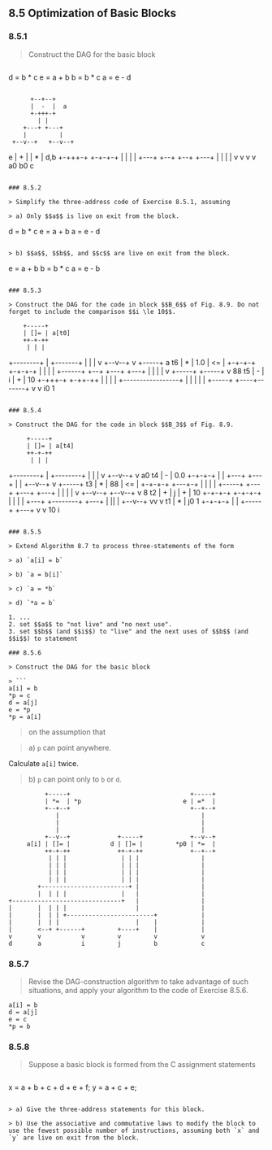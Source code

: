 ## 8.5 Optimization of Basic Blocks

### 8.5.1

> Construct the DAG for the basic block

> ```
d = b * c
e = a + b
b = b * c
a = e - d
```

```
          +--+--+
          |  -  |  a
          +-+++-+
            | |
        +---+ +---+
        |         |
     +--v--+   +--v--+
  e  |  +  |   |  *  |  d,b
     +-+++-+   +-+-+-+
       | |       | |
   +---+ +--+ +--+ +---+
   |        | |        |
   v        v v        v
   a0        b0        c   
```

### 8.5.2

> Simplify the three-address code of Exercise 8.5.1, assuming

> a) Only $$a$$ is live on exit from the block.

```
d = b * c
e = a + b
a = e - d
```

> b) $$a$$, $$b$$, and $$c$$ are live on exit from the block.

```
e = a + b
b = b * c
a = e - b
```

### 8.5.3

> Construct the DAG for the code in block $$B_6$$ of Fig. 8.9. Do not forget to include the comparison $$i \le 10$$.

```
        +-----+
        | []= | a[t0]
        ++-+-++
         | | |
+--------+ | +-------+
|          |         |
v       +--v--+      v       +-----+
a    t6 |  *  |     1.0      |  <= |
        +-+-+-+              +-+-+-+
          | |                  | |
   +------+ +--+           +---+ +---+
   |           |           |         |
   v        +-----+     +-----+      v
   88    t5 |  -  |   i |  +  |      10
            +-+++-+     +-++-++
              | |         |  |
        +-----------------+  |
        |     | |            |
        +-----+ +----+-------+
        v            v
        i0           1

```

### 8.5.4

> Construct the DAG for the code in block $$B_3$$ of Fig. 8.9.

```
         +-----+
         | []= | a[t4]
         ++-+-++
          | | |
 +--------+ | +--------+
 |          |          |
 v       +--v--+       v
 a0   t4 |  -  |      0.0
         +-+-+-+
           | |
       +---+ +---+
       |         |
    +--v--+      v       +-----+
 t3 |  *  |      88      | <=  |
    +-+-+-+              +---+-+
      | |                  | |
+-----+ +---+          +---+ +---+
|           |          |         |
v        +--v--+    +--v--+      v
8     t2 |  +  |  j |  +  |      10
         +-+-+-+    +-+-+-+
           | |        | |
       +---+ +--------+ +---+
       |         ||         |
    +--v--+      vv         v
 t1 |  *  |      j0         1
    +-+-+-+
      | |
+-----+ +---+
v           v
10          i
```

### 8.5.5

> Extend Algorithm 8.7 to process three-statements of the form

> a) `a[i] = b`

> b) `a = b[i]`

> c) `a = *b`

> d) `*a = b`

1. ...
2. set $$a$$ to "not live" and "no next use".
3. set $$b$$ (and $$i$$) to "live" and the next uses of $$b$$ (and $$i$$) to statement

### 8.5.6

> Construct the DAG for the basic block

> ```
a[i] = b
*p = c
d = a[j]
e = *p
*p = a[i]
```

> on the assumption that

> a) `p` can point anywhere.

Calculate `a[i]` twice.

> b) `p` can point only to `b` or `d`.

```
          +-----+                                 +-----+
          | *=  | *p                            e | =*  |
          +--+--+                                 +--+--+
             |                                       |
             |                                       |
             |                                       |
          +--v--+             +-----+             +--v--+
     a[i] | []= |           d | []= |         *p0 | *=  |
          ++-+-++             ++-+-++             +--+--+
           | | |               | | |                 |
           | | |               | | |                 |
           | | |               | | |                 |
           | | |               | | |                 |
        +------------------------+ |                 |
        |  | | |               |   |                 |
+------------------------------+   |                 |
|       |  | | |                   |                 |
|       |  | | +------------------------+            |
|       |  | |                     |    |            |
|       <--+ +------+         +----+    |            |
v       v           v         v         v            v
d       a           i         j         b            c
```

### 8.5.7

> Revise the DAG-construction algorithm to take advantage of such situations, and apply your algorithm to the code of Exercise 8.5.6.

```
a[i] = b
d = a[j]
e = c
*p = b
```

### 8.5.8

> Suppose a basic block is formed from the C assignment statements

> ```
x = a + b + c + d + e + f;
y = a + c + e;
```

> a) Give the three-address statements for this block.

> b) Use the associative and commutative laws to modify the block to use the fewest possible number of instructions, assuming both `x` and `y` are live on exit from the block.

